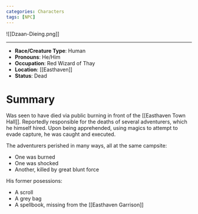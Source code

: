 ```yaml
---
categories: Characters
tags: [NPC]
---
```


![[Dzaan-Dieing.png]]

---
- **Race/Creature Type**: Human
- **Pronouns**:  He/Him
- **Occupation**: Red Wizard of Thay
- **Location**: [[Easthaven]]
- **Status**: Dead

# Summary
Was seen to have died via public burning in front of the [[Easthaven Town Hall]]. Reportedly responsible for the deaths of several adventurers, which he himself hired. Upon being apprehended, using magics to attempt to evade capture, he was caught and executed.

The adventurers perished in many ways, all at the same campsite:
- One was burned
- One was shocked
- Another, killed by great blunt force

His former posessions:
- A scroll
- A grey bag
- A spellbook, missing from the [[Easthaven Garrison]]